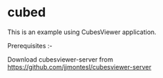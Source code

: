 # cubed
This is an example using CubesViewer application.

Prerequisites :-

Download cubesviewer-server from https://github.com/jjmontesl/cubesviewer-server

